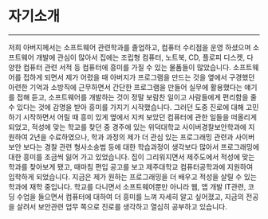 # 자기소개
***
저희 아버지께서는 소프트웨어 관련학과를 졸업하고, 컴퓨터 수리점을 운영 하셨으며 소프트웨어 개발에 관심이 많아서 집에는 조립형 컴퓨터, 노트북, CD, 플로피 디스켓, 다양한 컴퓨터 관련 서적 등 컴퓨터에 흥미를 가질 수 있는 물품들이 많았습니다. 
 소프트웨어를 접하게 되면서 제가 어렸을 때 아버지가 프로그램을 만드는 것을 옆에서 구경했던 아련한 기억과 소방직에 근무하면서 간단한 프로그램을 만들어 실무에 활용했다는 얘기를 접해 듣고, 소프트웨어를 개발하는 것이 정말 보람찬 일이고 사람들에게 편리함을 줄 수 있다는 것에 감명을 받아 흥미를 가지기 시작했습니다. 
 그러던 도중 진로에 대해 고민하기 시작하면서 어릴 때 흥미 있게 옆에서 지켜 보았던 컴퓨터에 관한 일들을 떠올리게 되었고, 적성에 맞는 학교를 찾던 중 경주에 있는 위덕대학교 사이버경찰보안학과에 지원하여 2년을 수료하였으나, 학과 과정의 제가 더 관심 있는 프로그래밍 관련과 사이버 보안 보다는 경찰 관련 형사소송법 등에 대한 학습과정이 생각보다 많아서 프로그래밍에 대한 흥미를 조금씩 잃어 가고 있었습니다.
 집이 그리워지면서 제주도에서 적성에 맞는 학과를 찾아보게 됐고, 때마침 편입 공고를 보고 제주대학교 컴퓨터공학과에 지원하여 입학하게 되었습니다. 지금은 제가 원하는 프로그래밍을 더 배우고 적성을 살릴 수 있는 학과에 재학 중입니다. 학교를 다니면서 소프트웨어뿐만 아니라 웹, 앱 개발 IT관련, 코딩 수업을 들으면서 컴퓨터에 대하여 더 흥미를 느껴 자세히 알고 싶어졌고, 지금의 전공을 살려서 보안관련 업무 쪽으로 진로를 생각하고 열심히 공부하고 있습니다.
